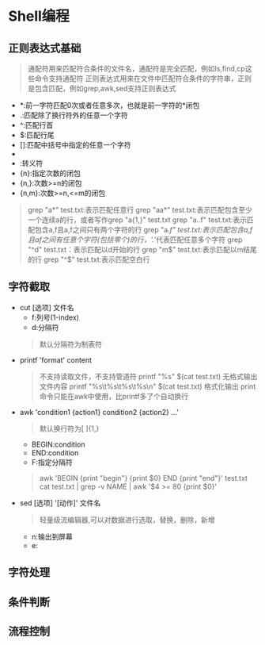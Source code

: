 # Shell编程

## 正则表达式基础
> 通配符用来匹配符合条件的文件名，通配符是完全匹配，例如ls,find,cp这些命令支持通配符
> 正则表达式用来在文件中匹配符合条件的字符串，正则是包含匹配，例如grep,awk,sed支持正则表达式
- *:前一字符匹配0次或者任意多次，也就是前一字符的\*闭包
- .:匹配除了换行符外的任意一个字符
- ^:匹配行首
- $:匹配行尾
- []:匹配中括号中指定的任意一个字符
- [^]:取反
- \:转义符
- \{n\}:指定次数的闭包
- \{n,\}:次数>=n的闭包
- \{n,m\}:次数>=n,<=m的闭包

> grep "a*" test.txt:表示匹配任意行
> grep "aa*" test.txt:表示匹配包含至少一个连续a的行，或者写作grep "a\{1,\}" test.txt
> grep "a..f" test.txt:表示匹配包含a,f且a,f之间只有两个字符的行
> grep "a.*f" test.txt:表示匹配包含a,f且af之间有任意个字符(包括零个)的行，'.*'代表匹配任意多个字符
> grep "^d" test.txt：表示匹配以d开始的行
> grep "m$" test.txt:表示匹配以m结尾的行
> grep "^$" test.txt:表示匹配空白行

## 字符截取
- cut [选项] 文件名
    - f:列号(1-index)
    - d:分隔符
    > 默认分隔符为制表符
- printf 'format' content
    > 不支持读取文件，不支持管道符
    > printf "%s" $(cat test.txt) 无格式输出文件内容
    > printf "%s\t%s\t%s\t%s\n" $(cat test.txt) 格式化输出
    > print命令只能在awk中使用，比printf多了个自动换行
- awk 'condition1 {action1} condition2 {action2} ...'
    > 默认换行符为[ ]\{1,\}
    - BEGIN:condition
    - END:condition
    - F:指定分隔符
    > awk 'BEGIN {print "begin"} {print $0} END {print "end"}' test.txt
    > cat test.txt | grep -v NAME | awk '$4 >= 80 {print $0}'
- sed [选项] '[动作]' 文件名
    > 轻量级流编辑器,可以对数据进行选取，替换，删除，新增
    - n:输出到屏幕
    - e:

## 字符处理

## 条件判断

## 流程控制